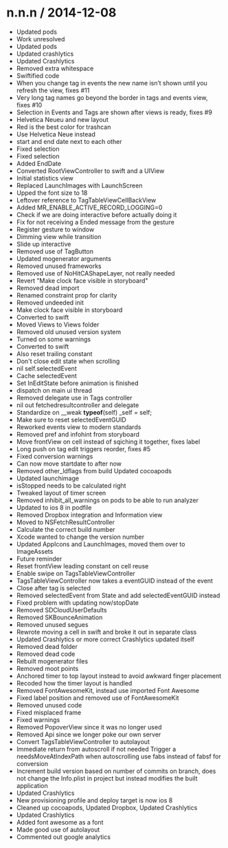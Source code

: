 
n.n.n / 2014-12-08
==================

  * Updated pods
  * Work unresolved
  * Updated pods
  * Updated crashlytics
  * Updated Crashlytics
  * Removed extra whitespace
  * Swiftified code
  * When you change tag in events the new name isn’t shown until you refresh the view, fixes #11
  * Very long tag names go beyond the border in tags and events view, fixes #10
  * Selection in Events and Tags are shown after views is ready, fixes #9
  * Helvetica Neueu and new layout
  * Red is the best color for trashcan
  * Use Helvetica Neue instead
  * start and end date next to each other
  * Fixed selection
  * Fixed selection
  * Added EndDate
  * Converted RootViewController to swift and a UIView
  * Initial statistics view
  * Replaced LaunchImages with LaunchScreen
  * Upped the font size to 18
  * Leftover reference to TagTableViewCellBackView
  * Added MR_ENABLE_ACTIVE_RECORD_LOGGING=0
  * Check if we are doing interactive before actually doing it
  * Fix for not receiving a Ended message from the gesture
  * Register gesture to window
  * Dimming view while transition
  * Slide up interactive
  * Removed use of TagButton
  * Updated mogenerator arguments
  * Removed unused frameworks
  * Removed use of NoHitCAShapeLayer, not really needed
  * Revert "Make clock face visible in storyboard"
  * Removed dead import
  * Renamed constraint prop for clarity
  * Removed undeeded init
  * Make clock face visible in storyboard
  * Converted to swift
  * Moved Views to Views folder
  * Removed old unused version system
  * Turned on some warnings
  * Converted to swift
  * Also reset trailing constant
  * Don't close edit state when scrolling
  * nil self.selectedEvent
  * Cache selectedEvent
  * Set InEditState before animation is finished
  * dispatch on main ui thread
  * Removed delegate use in Tags controller
  * nil out fetchedresultcontroller and delegate
  * Standardize on     __weak __typeof__(self) _self = self;
  * Make sure to reset selectedEventGUID
  * Reworked events view to modern standards
  * Removed pref and infohint from storyboard
  * Move frontView on cell instead of sqiching it together, fixes label
  * Long push on tag edit triggers reorder, fixes #5
  * Fixed conversion warnings
  * Can now move startdate to after now
  * Removed other_ldflags from build Updated cocoapods
  * Updated launchimage
  * isStopped needs to be calculated right
  * Tweaked layout of timer screen
  * Removed inhibit_all_warnings on pods to be able to run analyzer
  * Updated to ios 8 in podfile
  * Removed Dropbox integration and Information view
  * Moved to NSFetchResultController
  * Calculate the correct build number
  * Xcode wanted to change the version number
  * Updated AppIcons and LaunchImages, moved them over to ImageAssets
  * Future reminder
  * Reset frontView leading constant on cell reuse
  * Enable swipe on TagsTableViewController
  * TagsTableViewController now takes a eventGUID instead of the event
  * Close after tag is selected
  * Removed selectedEvent from State and add selectedEventGUID instead
  * Fixed  problem with updating now/stopDate
  * Removed SDCloudUserDefaults
  * Removed SKBounceAnimation
  * Removed unused segues
  * Rewrote moving a cell in swift and broke it out in separate class
  * Updated Crashlytics or more correct Crashlytics updated itself
  * Removed dead folder
  * Removed dead code
  * Rebuilt mogenerator files
  * Removed moot points
  * Anchored timer to top layout instead to avoid awkward finger placement
  * Recoded how the timer layout is handled
  * Removed FontAwesomeKit, instead use imported Font Awesome
  * Fixed label position and removed use of FontAwesomeKit
  * Removed unused code
  * Fixed misplaced frame
  * Fixed warnings
  * Removed PopoverView since it was no longer used
  * Removed Api since we longer poke our own server
  * Convert TagsTableViewController to autolayout
  * Immediate return from autoscroll if not needed Trigger a needsMoveAtIndexPath when autoscrolling use fabs instead of fabsf for conversion
  * Increment build version based on number of commits on branch, does not change the Info.plist in project but instead modifies the built application
  * Updated Crashlytics
  * New provisioning profile and deploy target is now ios 8
  * Cleaned up cocoapods, Updated Dropbox, Updated Crashlytics
  * Updated Crashlytics
  * Added font awesome as a font
  * Made good use of autolayout
  * Commented out google analytics
